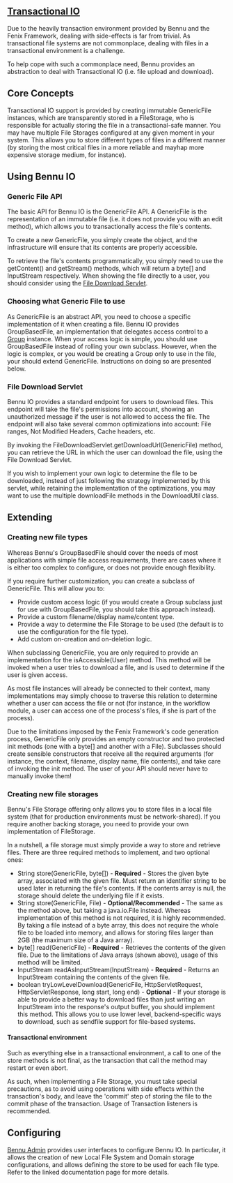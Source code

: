 ## [**Transactional IO**](./transactional-io.md)
Due to the heavily transaction environment provided by Bennu and the Fenix Framework, dealing with side-effects is far from trivial. As transactional file systems are not commonplace, dealing with files in a transactional environment is a challenge.

To help cope with such a commonplace need, Bennu provides an abstraction to deal with Transactional IO (i.e. file upload and download).

## Core Concepts
Transactional IO support is provided by creating immutable GenericFile instances, which are transparently stored in a FileStorage, who is responsible for actually storing the file in a transactional-safe manner. You may have multiple File Storages configured at any given moment in your system. This allows you to store different types of files in a different manner (by storing the most critical files in a more reliable and mayhap more expensive storage medium, for instance).

## Using Bennu IO
### Generic File API

The basic API for Bennu IO is the GenericFile API. A GenericFile is the representation of an immutable file (i.e. it does not provide you with an edit method), which allows you to transactionally access the file's contents.

To create a new GenericFile, you simply create the object, and the infrastructure will ensure that its contents are properly accessible.

To retrieve the file's contents programmatically, you simply need to use the getContent() and getStream() methods, which will return a byte[] and InputStream respectively. When showing the file directly to a user, you should consider using the [File Download Servlet](https://confluence.fenixedu.org/display/BENNU/Transactional+IO#TransactionalIO-file-download-serv).

### Choosing what Generic File to use
As GenericFile is an abstract API, you need to choose a specific implementation of it when creating a file. Bennu IO provides GroupBasedFile, an implementation that delegates access control to a [Group](./../access-groups/access-groups.md) instance. When your access logic is simple, you should use GroupBasedFile instead of rolling your own subclass. However, when the logic is complex, or you would be creating a Group only to use in the file, your should extend GenericFile. Instructions on doing so are presented below.

### File Download Servlet

Bennu IO provides a standard endpoint for users to download files. This endpoint will take the file's permissions into account, showing an unauthorized message if the user is not allowed to access the file. The endpoint will also take several common optimizations into account: File ranges, Not Modified Headers, Cache headers, etc.

By invoking the FileDownloadServlet.getDownloadUrl(GenericFile) method, you can retrieve the URL in which the user can download the file, using the File Download Servlet.

If you wish to implement your own logic to determine the file to be downloaded, instead of just following the strategy implemented by this servlet, while retaining the implementation of the optimizations, you may want to use the multiple downloadFile methods in the DownloadUtil class.

## Extending

### Creating new file types
Whereas Bennu's GroupBasedFile should cover the needs of most applications with simple file access requirements, there are cases where it is either too complex to configure, or does not provide enough flexibility.

If you require further customization, you can create a subclass of GenericFile. This will allow you to:

+ Provide custom access logic (if you would create a Group subclass just for use with GroupBasedFile, you should take this approach instead).
+ Provide a custom filename/display name/content type.
+ Provide a way to determine the File Storage to be used (the default is to use the configuration for the file type).
+ Add custom on-creation and on-deletion logic.

When subclassing GenericFile, you are only required to provide an implementation for the isAccessible(User) method. This method will be invoked when a user tries to download a file, and is used to determine if the user is given access.

As most file instances will already be connected to their context, many implementations may simply choose to traverse this relation to determine whether a user can access the file or not (for instance, in the workflow module, a user can access one of the process's files, if she is part of the process).

Due to the limitations imposed by the Fenix Framework's code generation process, GenericFile only provides an empty constructor and two protected init methods (one with a byte[] and another with a File). Subclasses should create sensible constructors that receive all the required arguments (for instance, the context, filename, display name, file contents), and take care of invoking the init method. The user of your API should never have to manually invoke them!

### Creating new file storages

Bennu's File Storage offering only allows you to store files in a local file system (that for production environments must be network-shared). If you require another backing storage, you need to provide your own implementation of FileStorage.

In a nutshell, a file storage must simply provide a way to store and retrieve files. There are three required methods to implement, and two optional ones:

+ String store(GenericFile, byte[]) - **Required** - Stores the given byte array, associated with the given file. Must return an identifier string to be used later in returning the file's contents. If the contents array is null, the storage should delete the underlying file if it exists.
+ String store(GenericFile, File) - **Optional/Recommended** - The same as the method above, but taking a java.io.File instead. Whereas implementation of this method is not required, it is highly recommended. By taking a file instead of a byte array, this does not require the whole file to be loaded into memory, and allows for storing files larger than 2GB (the maximum size of a Java array).
+ byte[] read(GenericFile) - **Required** - Retrieves the contents of the given file. Due to the limitations of Java arrays (shown above), usage of this method will be limited.
+ InputStream readAsInputStream(InputStream) - **Required** - Returns an InputStream containing the contents of the given file.
+ boolean tryLowLevelDownload(GenericFile, HttpServletRequest, HttpServletResponse, long start, long end) - **Optional** - If your storage is able to provide a better way to download files than just writing an InputStream into the response's output buffer, you should implement this method. This allows you to use lower level, backend-specific ways to download, such as sendfile support for file-based systems.

#### **Transactional environment**
Such as everything else in a transactional environment, a call to one of the store methods is not final, as the transaction that call the method may restart or even abort.

As such, when implementing a File Storage, you must take special precautions, as to avoid using operations with side effects within the transaction's body, and leave the 'commit' step of storing the file to the commit phase of the transaction. Usage of Transaction listeners is recommended.

## Configuring
[Bennu Admin](./../bennu-admin/bennu-admin.md) provides user interfaces to configure Bennu IO. In particular, it allows the creation of new Local File System and Domain storage configurations, and allows defining the store to be used for each file type. Refer to the linked documentation page for more details.
